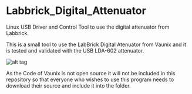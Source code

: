 # Labbrick_Digital_Attenuator
Linux USB Driver and Control Tool to use the digital attenuator from Labbrick.

This is a small tool to use the LabBrick Digital Atenuator from Vaunix and it
is tested and validated with the USB LDA-602 attenuator.

![alt tag](https://cloud.githubusercontent.com/assets/1880886/9039179/033e9f86-39fa-11e5-869c-4fd7ee60424e.jpg)

As the Code of Vaunix is not open source it will not be included in this
repository so that everyone who wishes to use this program needs to download
their source and include it into the folder.
